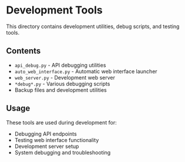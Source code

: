 # Development Tools

This directory contains development utilities, debug scripts, and testing tools.

## Contents

- `api_debug.py` - API debugging utilities
- `auto_web_interface.py` - Automatic web interface launcher
- `web_server.py` - Development web server
- `*debug*.py` - Various debugging scripts
- Backup files and development utilities

## Usage

These tools are used during development for:
- Debugging API endpoints
- Testing web interface functionality
- Development server setup
- System debugging and troubleshooting
